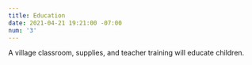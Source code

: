 ```yaml
---
title: Education
date: 2021-04-21 19:21:00 -07:00
num: '3'
---
```


A village classroom, supplies, and teacher training will educate children.
